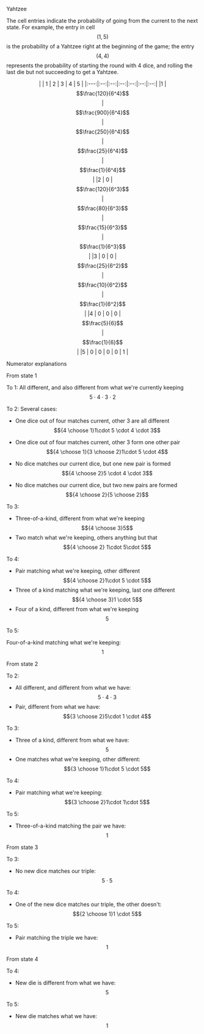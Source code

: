  Yahtzee

The cell entries indicate the probability of going from the current to the next state. For example, the entry in cell $$(1,5)$$ is the probability of a Yahtzee right at the beginning of the game; the entry $$(4,4)$$ represents the probability of starting the round with 4 dice, and rolling the last die but not succeeding to get a Yahtzee.

<center>

| | 1 | 2 | 3 | 4 | 5  |
|:---:|:--:|:--:|:--:|:--:|:--:|:--:|
|1 | $$\frac{120}{6^4}$$ | $$\frac{900}{6^4}$$ | $$\frac{250}{6^4}$$ | $$\frac{25}{6^4}$$ | $$\frac{1}{6^4}$$ |
|2 | 0 | $$\frac{120}{6^3}$$ | $$\frac{80}{6^3}$$ | $$\frac{15}{6^3}$$| $$\frac{1}{6^3}$$  |
|3 | 0 | 0 | $$\frac{25}{6^2}$$ | $$\frac{10}{6^2}$$  | $$\frac{1}{6^2}$$  |
|4 |  0 | 0 | 0 |$$\frac{5}{6}$$ | $$\frac{1}{6}$$ |
|5 | 0 | 0 | 0 | 0 | 1 |

</center>

 Numerator explanations

 From state 1

To 1: All different, and also different from what we're currently keeping $$5 \cdot 4 \cdot 3 \cdot 2$$

To 2: Several cases:

+ One dice out of four matches current, other 3 are all different
$${4 \choose 1}1\cdot 5 \cdot 4 \cdot 3$$

+ One dice out of four matches current, other 3 form one other pair
$${4 \choose 1}{3 \choose 2}1\cdot 5 \cdot 4$$

+ No dice matches our current dice, but one new pair is formed
$${4 \choose 2}5 \cdot 4 \cdot 3$$

+ No dice matches our current dice, but two new pairs are formed
$${4 \choose 2}{5 \choose 2}$$

To 3: 

+ Three-of-a-kind, different from what we're keeping 
$${4 \choose 3}5$$
+ Two match what we're keeping, others anything but that
$${4 \choose 2} 1\cdot 5\cdot 5$$

To 4:

+ Pair matching what we're keeping, other different $${4 \choose 2}1\cdot 5 \cdot 5$$
+ Three of a kind matching what we're keeping, last one different $${4 \choose 3}1 \cdot 5$$
+ Four of a kind, different from what we're keeping $$5$$


To 5:

Four-of-a-kind matching what we're keeping: $$1$$

 From state 2

To 2:

+ All different, and different from what we have: $$5 \cdot 4 \cdot 3$$
+ Pair, different from what we have: $${3 \choose 2}5\cdot 1 \cdot 4$$

To 3:

+ Three of a kind, different from what we have: $$5$$
+ One matches what we're keeping, other different: $${3 \choose 1}1\cdot 5 \cdot 5$$

To 4:

+ Pair matching what we're keeping: $${3 \choose  2}1\cdot 1\cdot 5$$

To 5:

+ Three-of-a-kind matching the pair we have: $$1$$

 From state 3

To 3:

+ No new dice matches our triple: $$5 \cdot 5$$

To 4:

+ One of the new dice matches our triple, the other doesn't: $${2 \choose 1}1 \cdot 5$$

To 5:

+ Pair matching the triple we have: $$1$$

 From state 4

To 4:

+ New die is different from what we have: $$5$$

To 5:

+ New die matches what we have: $$1$$




